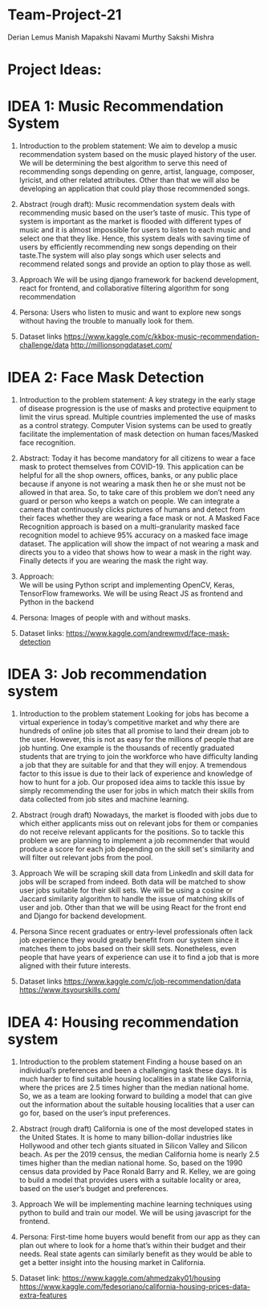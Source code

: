 # Team-Project-21

Derian Lemus
Manish Mapakshi
Navami Murthy
Sakshi Mishra

# Project Ideas:

# IDEA 1: Music Recommendation System
1. Introduction to the problem statement:
        We aim to develop a music recommendation system based on the music played history of the user. We will be determining the best algorithm to serve this need of recommending songs depending on genre, artist, language, composer, lyricist, and other related attributes. Other than that we will also be developing an application that could play those recommended songs.

2. Abstract (rough draft):
        Music recommendation system deals with recommending music based on the user’s taste of music. This type of system is important as the market is flooded with different types of music and it is almost impossible for users to listen to each music and select one that they like. Hence, this system deals with saving time of users by efficiently recommending new songs depending on their taste.The system will also play songs which user selects and recommend related songs and provide an option to play those as well.

3. Approach
        We will be using django framework for backend development, react for frontend, and collaborative filtering algorithm  for song recommendation

4. Persona: 
        Users who listen to music and want to explore new songs without having the trouble to manually look for them.

5. Dataset links
        https://www.kaggle.com/c/kkbox-music-recommendation-challenge/data
        http://millionsongdataset.com/


# IDEA 2: Face Mask Detection 
1. Introduction to the problem statement: 
        A key strategy in the early stage of disease progression is the use of masks and protective equipment to limit the virus spread. Multiple countries implemented the use of masks as a control strategy. Computer Vision systems can be used to greatly facilitate the implementation of mask detection on human faces/Masked face recognition.

2. Abstract:
        Today it has become mandatory for all citizens to wear a face mask to protect themselves from COVID-19. This application can be helpful for all the shop owners, offices, banks, or any public place because if anyone is not wearing a mask then he or she must not be allowed in that area. So, to take care of this problem we don’t need any guard or person who keeps a watch on people. We can integrate a camera that continuously clicks pictures of humans and detect from their faces whether they are wearing a face mask or not. A Masked Face Recognition approach is based on a multi-granularity masked face recognition model to achieve 95% accuracy on a masked face image dataset.
The application will show the impact of not wearing a mask and directs you to a video that shows how to wear a mask in the right way. Finally detects if you are wearing the mask the right way.


3. Approach:  
        We will be using Python script and implementing OpenCV, Keras, TensorFlow frameworks. We will be using React JS as frontend and Python in the backend

4. Persona: 
        Images of people with and without masks.

5. Dataset links:
        https://www.kaggle.com/andrewmvd/face-mask-detection 


# IDEA 3: Job recommendation system 
1. Introduction to the problem statement
        Looking for jobs has become a virtual experience in today’s competitive market and why there are hundreds of online job sites that all promise to land their dream job to the user. However, this is not as easy for the millions of people that are job hunting. One example is the thousands of recently graduated students that are trying to join the workforce who have difficulty landing a job that they are suitable for and that they will enjoy. A tremendous factor to this issue is due to their lack of experience and knowledge of how to hunt for a job. Our proposed idea aims to tackle this issue by simply recommending the user for jobs in which match their skills from data collected from job sites and machine learning. 

2. Abstract (rough draft)
        Nowadays, the market is flooded with jobs due to which either applicants miss out on relevant jobs for them or companies do not receive relevant applicants for the positions. So to tackle this problem we are planning to implement a job recommender that would produce a score for each job depending on the skill set's similarity and will filter out relevant jobs from the pool. 

3. Approach 
        We will be scraping skill data from LinkedIn and skill data for jobs will be scraped from indeed. Both data will be matched to show user jobs suitable for their skill sets. We will be using a cosine or Jaccard similarity algorithm to handle the issue of matching skills of user and job. Other than that we will be using React for the front end and Django for backend development.

4. Persona 
        Since recent graduates or entry-level professionals often lack job experience they would greatly benefit from our system since it matches them to jobs based on their skill sets. Nonetheless, even people that have years of experience can use it to find a job that is more aligned with their future interests.

5. Dataset links
        https://www.kaggle.com/c/job-recommendation/data
        https://www.itsyourskills.com/


# IDEA 4: Housing recommendation system
1. Introduction to the problem statement
        Finding a house based on an individual’s preferences and been a challenging task these days. It is much harder to find suitable housing localities in a state like California, where the prices are 2.5 times higher than the median national home. So, we as a team are looking forward to building a model that can give out the information about the suitable housing localities that a user can go for, based on the user’s input preferences.

2. Abstract (rough draft)
        California is one of the most developed states in the United States. It is home to many billion-dollar industries like Hollywood and other tech giants situated in Silicon Valley and Silicon beach. As per the 2019 census, the median California home is nearly 2.5 times higher than the median national home. So, based on the 1990 census data provided by Pace Ronald Barry and R. Kelley, we are going to build a model that provides users with a suitable locality or area, based on the user’s budget and preferences.

3. Approach
        We will be implementing machine learning techniques using python to build and train our model. We will be using javascript for the frontend.

4. Persona: 
        First-time home buyers would benefit from our app as they can plan out where to look for a home that’s within their budget and their needs. 
Real state agents can similarly benefit as they would be able to get a better insight into the housing market in California. 

5. Dataset link:
        https://www.kaggle.com/ahmedzaky01/housing
        https://www.kaggle.com/fedesoriano/california-housing-prices-data-extra-features






